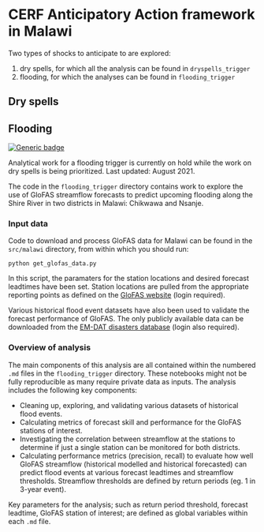 # CERF Anticipatory Action framework in Malawi

Two types of shocks to anticipate to are explored:
1) dry spells, for which all the analysis can be found in `dryspells_trigger`
2) flooding, for which the analyses can be found in `flooding_trigger`

## Dry spells


## Flooding

[![Generic badge](https://img.shields.io/badge/STATUS-ON%20HOLD-%23007CE0)](https://shields.io/)

Analytical work for a flooding trigger is currently on hold while the work on dry spells is being prioritized. Last updated: August 2021.

The code in the ```flooding_trigger``` directory contains work to explore the use of GloFAS streamflow forecasts to predict upcoming flooding along the Shire River in two districts in Malawi: Chikwawa and Nsanje. 

### Input data

Code to download and process GloFAS data for Malawi can be found in the ```src/malawi``` directory, from within which you should run:  

```
python get_glofas_data.py
```

In this script, the paramaters for the station locations and desired forecast leadtimes have been set. Station locations are pulled from the appropriate reporting points as defined on the [GloFAS website](https://www.globalfloods.eu/glofas-forecasting/) (login required).

Various historical flood event datasets have also been used to validate the forecast performance of GloFAS. The only publicly available data can be downloaded from the [EM-DAT disasters database](https://public.emdat.be/) (login also required). 

### Overview of analysis

The main components of this analysis are all contained within the numbered ```.md``` files in the ```flooding_trigger``` directory. These notebooks might not be fully reproducible as many require private data as inputs. The analysis includes the following key components: 

- Cleaning up, exploring, and validating various datasets of historical flood events.
- Calculating metrics of forecast skill and performance for the GloFAS stations of interest.
- Investigating the correlation between streamflow at the stations to determine if just a single station can be monitored for both districts.
- Calculating performance metrics (precision, recall) to evaluate how well GloFAS streamflow (historical modelled and historical forecasted) can predict flood events at various forecast leadtimes and streamflow thresholds. Streamflow thresholds are defined by return periods (eg. 1 in 3-year event). 

Key parameters for the analysis; such as return period threshold, forecast leadtime, GloFAS station of interest; are defined as global variables within each ```.md``` file.